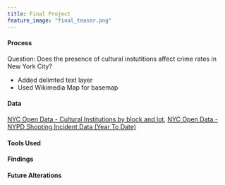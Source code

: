 ```yaml
---
title: Final Project
feature_image: "final_teaser.png"
---
```


#### Process
Question: Does the presence of cultural instutitions affect crime rates in New York City?
* Added delimted text layer
* Used Wikimedia Map for basemap

#### Data
[NYC Open Data - Cultural Institutions by block and lot](https://data.cityofnewyork.us/Recreation/Cultural-Institutions-by-block-and-lot/733r-da8r), 
[NYC Open Data - NYPD Shooting Incident Data (Year To Date)](https://data.cityofnewyork.us/Public-Safety/NYPD-Shooting-Incident-Data-Year-To-Date-/5ucz-vwe8)

#### Tools Used

#### Findings

#### Future Alterations
